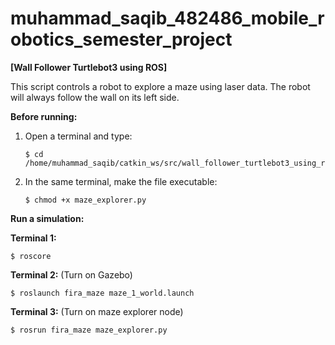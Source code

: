 # muhammad_saqib_482486_mobile_robotics_semester_project

**[Wall Follower Turtlebot3 using ROS]**

This script controls a robot to explore a maze using laser data. The robot will always follow the wall on its left side.

**Before running:**

1. Open a terminal and type:
   ```
   $ cd /home/muhammad_saqib/catkin_ws/src/wall_follower_turtlebot3_using_ros/script
   ```

2. In the same terminal, make the file executable:
   ```
   $ chmod +x maze_explorer.py
   ```

**Run a simulation:**

**Terminal 1:**
```
$ roscore
```

**Terminal 2:** (Turn on Gazebo)
```
$ roslaunch fira_maze maze_1_world.launch
```

**Terminal 3:** (Turn on maze explorer node)
```
$ rosrun fira_maze maze_explorer.py
```
